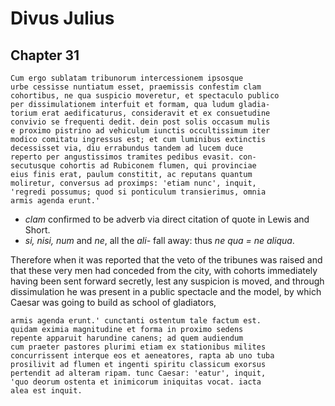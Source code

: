 # Divus Julius

## Chapter 31

```
Cum ergo sublatam tribunorum intercessionem ipsosque
urbe cessisse nuntiatum esset, praemissis confestim clam
cohortibus, ne qua suspicio moveretur, et spectaculo publico
per dissimulationem interfuit et formam, qua ludum gladia-
torium erat aedificaturus, consideravit et ex consuetudine
convivio se frequenti dedit. dein post solis occasum mulis
e proximo pistrino ad vehiculum iunctis occultissimum iter
modico comitatu ingressus est; et cum luminibus extinctis
decessisset via, diu errabundus tandem ad lucem duce
reperto per angustissimos tramites pedibus evasit. con-
secutusque cohortis ad Rubiconem flumen, qui provinciae
eius finis erat, paulum constitit, ac reputans quantum
moliretur, conversus ad proximps: 'etiam nunc', inquit,
'regredi possumus; quod si ponticulum transierimus, omnia
armis agenda erunt.'
```

- *clam* confirmed to be adverb via direct citation of quote in Lewis and Short.
- *si, nisi, num* and *ne*, all the *ali-* fall away: thus *ne qua = ne aliqua*.

Therefore when it was reported that the veto of the tribunes was raised and that
these very men had conceded from the city, with cohorts immediately having been
sent forward secretly, lest any suspicion is moved, and through dissimulation
he was present in a public spectacle and the model, by which Caesar was going to
build as school of gladiators, 

```
armis agenda erunt.' cunctanti ostentum tale factum est.
quidam eximia magnitudine et forma in proximo sedens
repente apparuit harundine canens; ad quem audiendum
cum praeter pastores plurimi etiam ex stationibus milites
concurrissent interque eos et aeneatores, rapta ab uno tuba
prosilivit ad flumen et ingenti spiritu classicum exorsus
pertendit ad alteram ripam. tunc Caesar: 'eatur', inquit,
'quo deorum ostenta et inimicorum iniquitas vocat. iacta
alea est inquit.
```
